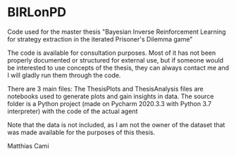 # BIRLonPD
Code used for the master thesis "Bayesian Inverse Reinforcement Learning for strategy extraction in the iterated Prisoner's Dilemma game"

The code is available for consultation purposes. Most of it has not been properly documented or structured for external use, but if someone would be interested to use concepts of the thesis, they can always contact me and I will gladly run them through the code.

There are 3 main files:
The ThesisPlots and ThesisAnalysis files are notebooks used to generate plots and gain insights in data.
The source folder is a Python project (made on Pycharm 2020.3.3 with Python 3.7 interpreter) with the code of the actual agent

Note that the data is not included, as I am not the owner of the dataset that was made available for the purposes of this thesis.

Matthias Cami
